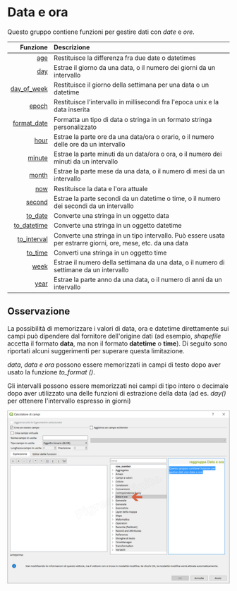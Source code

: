 # Data e ora

Questo gruppo contiene funzioni per gestire dati con _date_ e _ore_.

 Funzione  | Descrizione
----------:|:-----------
|[age](funzioni/age.html)|Restituisce la differenza fra due date o datetimes
|[day](funzioni/day.html)|Estrae il giorno da una data, o il numero dei giorni da un intervallo
|[day_of_week](funzioni/day_of_week.html)|Restituisce il giorno della settimana per una data o un datetime
|[epoch](funzioni/epoch.html)|Restituisce l'intervallo in millisecondi fra l'epoca unix e la data inserita
|[format_date](funzioni/format_date.html)|Formatta un tipo di data o stringa in un formato stringa personalizzato
|[hour](funzioni/hour.html)|Estrae la parte ore da una data/ora o orario, o il numero delle ore da un intervallo
|[minute](funzioni/minute.html)|Estrae la parte minuti da un data/ora o ora, o il numero dei minuti da un intervallo
|[month](funzioni/month.html)|Estrae la parte mese da una data, o il numero di mesi da un intervallo
|[now](funzioni/now.html)|Restituisce la data e l'ora attuale
|[second](funzioni/second.html)|Estrae la parte secondi da un datetime o time, o il numero dei secondi da un intervallo
|[to_date](funzioni/to_date.html)|Converte una stringa in un oggetto data
|[to_datetime](funzioni/to_datetime.html)|Converte una stringa in un oggetto datetime
|[to_interval](funzioni/to_interval.html)|Converte una stringa in un tipo intervallo. Può essere usata per estrarre giorni, ore, mese, etc. da una data
|[to_time](funzioni/to_time.html)|Converti una stringa in un oggetto time
|[week](funzioni/week.html)|Estrae il numero della settimana da una data, o il numero di settimane da un intervallo
|[year](funzioni/year.html)|Estrae la parte anno da una data, o il numero di anni da un intervallo

## Osservazione

La possibilità di memorizzare i valori di data, ora e datetime direttamente sui campi può dipendere dal fornitore dell'origine dati (ad esempio, _shapefile_ accetta il formato **data**, ma non il formato **datetime** o **time**). Di seguito sono riportati alcuni suggerimenti per superare questa limitazione.

_data_, _data e ora_ possono essere memorizzati in campi di testo dopo aver usato la funzione _to_format ()_.

Gli intervalli possono essere memorizzati nei campi di tipo intero o decimale dopo aver utilizzato una delle funzioni di estrazione della data (ad es. _day()_ per ottenere l'intervallo espresso in giorni)

![](/img/data_e_ora/gruppo_data_e_ora1.png)
